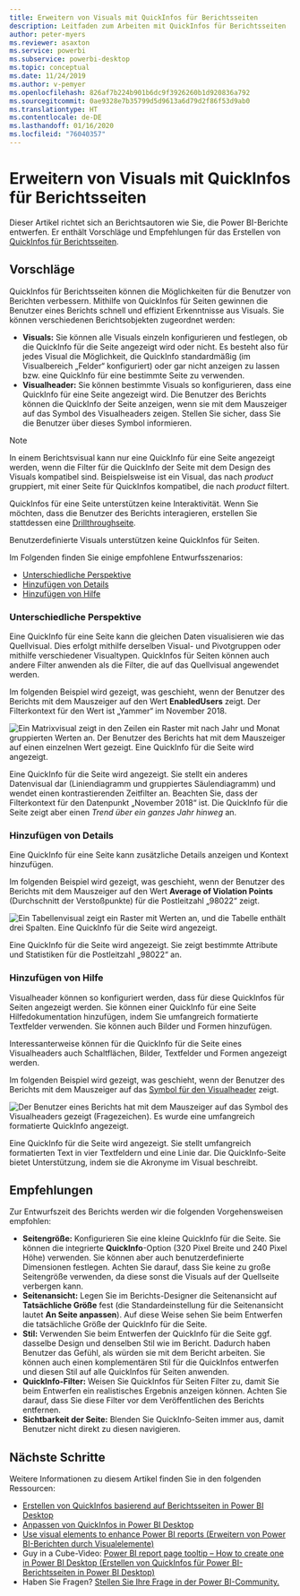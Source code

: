 ```yaml
---
title: Erweitern von Visuals mit QuickInfos für Berichtsseiten
description: Leitfaden zum Arbeiten mit QuickInfos für Berichtsseiten
author: peter-myers
ms.reviewer: asaxton
ms.service: powerbi
ms.subservice: powerbi-desktop
ms.topic: conceptual
ms.date: 11/24/2019
ms.author: v-pemyer
ms.openlocfilehash: 826af7b224b901b6dc9f3926260b1d920836a792
ms.sourcegitcommit: 0ae9328e7b35799d5d9613a6d79d2f86f53d9ab0
ms.translationtype: HT
ms.contentlocale: de-DE
ms.lasthandoff: 01/16/2020
ms.locfileid: "76040357"
---
```

# <a name="extend-visuals-with-report-page-tooltips"></a>Erweitern von Visuals mit QuickInfos für Berichtsseiten

Dieser Artikel richtet sich an Berichtsautoren wie Sie, die Power BI-Berichte entwerfen. Er enthält Vorschläge und Empfehlungen für das Erstellen von [QuickInfos für Berichtsseiten](../desktop-tooltips.md).

## <a name="suggestions"></a>Vorschläge

QuickInfos für Berichtsseiten können die Möglichkeiten für die Benutzer von Berichten verbessern. Mithilfe von QuickInfos für Seiten gewinnen die Benutzer eines Berichts schnell und effizient Erkenntnisse aus Visuals. Sie können verschiedenen Berichtsobjekten zugeordnet werden:

- **Visuals:** Sie können alle Visuals einzeln konfigurieren und festlegen, ob die QuickInfo für die Seite angezeigt wird oder nicht. Es besteht also für jedes Visual die Möglichkeit, die QuickInfo standardmäßig (im Visualbereich „Felder“ konfiguriert) oder gar nicht anzeigen zu lassen bzw. eine QuickInfo für eine bestimmte Seite zu verwenden.
- **Visualheader:** Sie können bestimmte Visuals so konfigurieren, dass eine QuickInfo für eine Seite angezeigt wird. Die Benutzer des Berichts können die QuickInfo der Seite anzeigen, wenn sie mit dem Mauszeiger auf das Symbol des Visualheaders zeigen. Stellen Sie sicher, dass Sie die Benutzer über dieses Symbol informieren.

> [!NOTE]
> In einem Berichtsvisual kann nur eine QuickInfo für eine Seite angezeigt werden, wenn die Filter für die QuickInfo der Seite mit dem Design des Visuals kompatibel sind. Beispielsweise ist ein Visual, das nach _product_ gruppiert, mit einer Seite für QuickInfos kompatibel, die nach _product_ filtert.
>
> QuickInfos für eine Seite unterstützen keine Interaktivität. Wenn Sie möchten, dass die Benutzer des Berichts interagieren, erstellen Sie stattdessen eine [Drillthroughseite](../desktop-drillthrough.md).
>
> Benutzerdefinierte Visuals unterstützen keine QuickInfos für Seiten.

Im Folgenden finden Sie einige empfohlene Entwurfsszenarios:

- [Unterschiedliche Perspektive](#different-perspective)
- [Hinzufügen von Details](#add-detail)
- [Hinzufügen von Hilfe](#add-help)

### <a name="different-perspective"></a>Unterschiedliche Perspektive

Eine QuickInfo für eine Seite kann die gleichen Daten visualisieren wie das Quellvisual. Dies erfolgt mithilfe derselben Visual- und Pivotgruppen oder mithilfe verschiedener Visualtypen. QuickInfos für Seiten können auch andere Filter anwenden als die Filter, die auf das Quellvisual angewendet werden.

Im folgenden Beispiel wird gezeigt, was geschieht, wenn der Benutzer des Berichts mit dem Mauszeiger auf den Wert **EnabledUsers** zeigt. Der Filterkontext für den Wert ist „Yammer“ im November 2018.

![Ein Matrixvisual zeigt in den Zeilen ein Raster mit nach Jahr und Monat gruppierten Werten an. Der Benutzer des Berichts hat mit dem Mauszeiger auf einen einzelnen Wert gezeigt. Eine QuickInfo für die Seite wird angezeigt.](media/report-page-tooltips/suggestion-different-perspective.png)

Eine QuickInfo für die Seite wird angezeigt. Sie stellt ein anderes Datenvisual dar (Liniendiagramm und gruppiertes Säulendiagramm) und wendet einen kontrastierenden Zeitfilter an. Beachten Sie, dass der Filterkontext für den Datenpunkt „November 2018“ ist. Die QuickInfo für die Seite zeigt aber einen _Trend über ein ganzes Jahr hinweg_ an.

### <a name="add-detail"></a>Hinzufügen von Details

Eine QuickInfo für eine Seite kann zusätzliche Details anzeigen und Kontext hinzufügen.

Im folgenden Beispiel wird gezeigt, was geschieht, wenn der Benutzer des Berichts mit dem Mauszeiger auf den Wert **Average of Violation Points** (Durchschnitt der Verstoßpunkte) für die Postleitzahl „98022“ zeigt.

![Ein Tabellenvisual zeigt ein Raster mit Werten an, und die Tabelle enthält drei Spalten. Eine QuickInfo für die Seite wird angezeigt.](media/report-page-tooltips/suggestion-add-details.png)

Eine QuickInfo für die Seite wird angezeigt. Sie zeigt bestimmte Attribute und Statistiken für die Postleitzahl „98022“ an.

### <a name="add-help"></a>Hinzufügen von Hilfe

Visualheader können so konfiguriert werden, dass für diese QuickInfos für Seiten angezeigt werden. Sie können einer QuickInfo für eine Seite Hilfedokumentation hinzufügen, indem Sie umfangreich formatierte Textfelder verwenden. Sie können auch Bilder und Formen hinzufügen.

Interessanterweise können für die QuickInfo für die Seite eines Visualheaders auch Schaltflächen, Bilder, Textfelder und Formen angezeigt werden.

Im folgenden Beispiel wird gezeigt, was geschieht, wenn der Benutzer des Berichts mit dem Mauszeiger auf das [Symbol für den Visualheader](../desktop-visual-elements-for-reports.md) zeigt.

![Der Benutzer eines Berichts hat mit dem Mauszeiger auf das Symbol des Visualheaders gezeigt (Fragezeichen). Es wurde eine umfangreich formatierte QuickInfo angezeigt.](media/report-page-tooltips/suggestion-add-help.png)

Eine QuickInfo für die Seite wird angezeigt. Sie stellt umfangreich formatierten Text in vier Textfeldern und eine Linie dar. Die QuickInfo-Seite bietet Unterstützung, indem sie die Akronyme im Visual beschreibt.

## <a name="recommendations"></a>Empfehlungen

Zur Entwurfszeit des Berichts werden wir die folgenden Vorgehensweisen empfohlen:

- **Seitengröße:** Konfigurieren Sie eine kleine QuickInfo für die Seite. Sie können die integrierte **QuickInfo**-Option (320 Pixel Breite und 240 Pixel Höhe) verwenden. Sie können aber auch benutzerdefinierte Dimensionen festlegen. Achten Sie darauf, dass Sie keine zu große Seitengröße verwenden, da diese sonst die Visuals auf der Quellseite verbergen kann.
- **Seitenansicht:** Legen Sie im Berichts-Designer die Seitenansicht auf **Tatsächliche Größe** fest (die Standardeinstellung für die Seitenansicht lautet **An Seite anpassen**). Auf diese Weise sehen Sie beim Entwerfen die tatsächliche Größe der QuickInfo für die Seite.
- **Stil:** Verwenden Sie beim Entwerfen der QuickInfo für die Seite ggf. dasselbe Design und denselben Stil wie im Bericht. Dadurch haben Benutzer das Gefühl, als würden sie mit dem Bericht arbeiten. Sie können auch einen komplementären Stil für die QuickInfos entwerfen und diesen Stil auf alle QuickInfos für Seiten anwenden.
- **QuickInfo-Filter:** Weisen Sie QuickInfos für Seiten Filter zu, damit Sie beim Entwerfen ein realistisches Ergebnis anzeigen können. Achten Sie darauf, dass Sie diese Filter vor dem Veröffentlichen des Berichts entfernen.
- **Sichtbarkeit der Seite:** Blenden Sie QuickInfo-Seiten immer aus, damit Benutzer nicht direkt zu diesen navigieren.

## <a name="next-steps"></a>Nächste Schritte

Weitere Informationen zu diesem Artikel finden Sie in den folgenden Ressourcen:

- [Erstellen von QuickInfos basierend auf Berichtsseiten in Power BI Desktop](../desktop-tooltips.md)
- [Anpassen von QuickInfos in Power BI Desktop](../desktop-custom-tooltips.md)
- [Use visual elements to enhance Power BI reports (Erweitern von Power BI-Berichten durch Visualelemente)](../desktop-visual-elements-for-reports.md)
- Guy in a Cube-Video: [Power BI report page tooltip – How to create one in Power BI Desktop (Erstellen von QuickInfos für Power BI-Berichtsseiten in Power BI Desktop)](https://www.youtube.com/watch?v=URTA7JZsAtw)
- Haben Sie Fragen? [Stellen Sie Ihre Frage in der Power BI-Community.](https://community.powerbi.com/)
